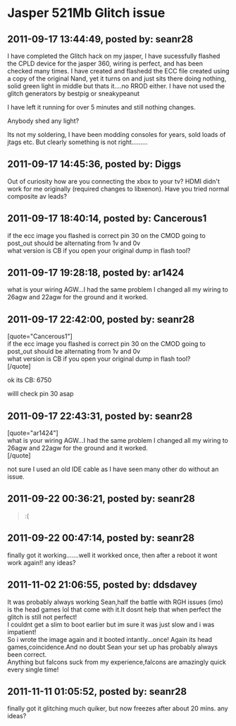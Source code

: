 # Jasper 521Mb Glitch issue

## 2011-09-17 13:44:49, posted by: seanr28

I have completed the Glitch hack on my jasper, I have sucessfully flashed the CPLD device for the jasper 360, wiring is perfect, and has been checked many times. I have created and flashedd the ECC file created using a copy of the original Nand, yet it turns on and just sits there doing nothing, solid green light in middle but thats it....no RROD either. I have not used the glitch generators by bestpig or sneakypeanut   
   
 I have left it running for over 5 minutes and still nothing changes.  
   
 Anybody shed any light?  
   
 Its not my soldering, I have been modding consoles for years, sold loads of jtags etc. But clearly something is not right.........

## 2011-09-17 14:45:36, posted by: Diggs

Out of curiosity how are you connecting the xbox to your tv? HDMI didn't work for me originally (required changes to libxenon). Have you tried normal composite av leads?

## 2011-09-17 18:40:14, posted by: Cancerous1

if the ecc image you flashed is correct pin 30 on the CMOD going to post\_out should be alternating from 1v and 0v  
 what version is CB if you open your original dump in flash tool?

## 2011-09-17 19:28:18, posted by: ar1424

what is your wiring AGW...I had the same problem I changed all my wiring to 26agw and 22agw for the ground and it worked.

## 2011-09-17 22:42:00, posted by: seanr28

[quote="Cancerous1"]  
 if the ecc image you flashed is correct pin 30 on the CMOD going to post\_out should be alternating from 1v and 0v  
 what version is CB if you open your original dump in flash tool?  
 [/quote]  
   
 ok its CB: 6750  
   
   
 willl check pin 30 asap

## 2011-09-17 22:43:31, posted by: seanr28

[quote="ar1424"]  
 what is your wiring AGW...I had the same problem I changed all my wiring to 26agw and 22agw for the ground and it worked.  
 [/quote]  
   
 not sure I used an old IDE cable as I have seen many other do without an issue.

## 2011-09-22 00:36:21, posted by: seanr28

>:(

## 2011-09-22 00:47:14, posted by: seanr28

finally got it working.......well it workked once, then after a reboot it wont work again!! any ideas?

## 2011-11-02 21:06:55, posted by: ddsdavey

It was probably always working Sean,half the battle with RGH issues (imo) is the head games lol that come with it.It dosnt help that when perfect the glitch is still not perfect!  
 I couldnt get a slim to boot earlier but im sure it was just slow and i was impatient!  
 So i wrote the image again and it booted intantly...once! Again its head games,coincidence.And no doubt Sean your set up has probably always been correct.  
 Anything but falcons suck from my experience,falcons are amazingly quick every single time!

## 2011-11-11 01:05:52, posted by: seanr28

finally got it glitching much quiker, but now freezes after about 20 mins. any ideas?